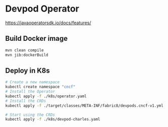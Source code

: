 # Devpod Operator
https://javaoperatorsdk.io/docs/features/

## Build Docker image

```bash
mvn clean compile
mvn jib:dockerBuild
```

## Deploy in K8s

```bash
# Create a new namespace
kubectl create namespace "cncf"
# Install the Operator
kubectl apply -f ./k8s/operator.yaml
# Install the CRDs
kubectl apply -f ./target/classes/META-INF/fabric8/devpods.cncf-v1.yml

# Start using the CRDs
kubectl apply -f ./k8s/devpod-charles.yaml
```